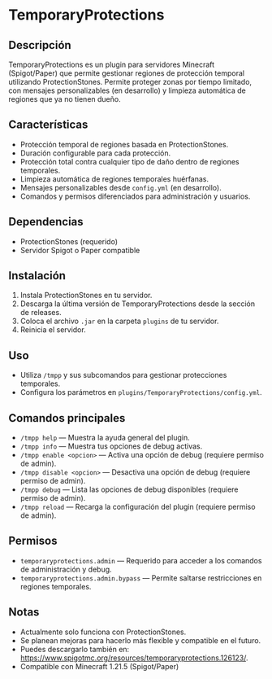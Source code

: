 # TemporaryProtections

## Descripción
TemporaryProtections es un plugin para servidores Minecraft (Spigot/Paper) que permite gestionar regiones de protección temporal utilizando ProtectionStones. Permite proteger zonas por tiempo limitado, con mensajes personalizables (en desarrollo) y limpieza automática de regiones que ya no tienen dueño.

## Características
- Protección temporal de regiones basada en ProtectionStones.
- Duración configurable para cada protección.
- Protección total contra cualquier tipo de daño dentro de regiones temporales.
- Limpieza automática de regiones temporales huérfanas.
- Mensajes personalizables desde `config.yml` (en desarrollo).
- Comandos y permisos diferenciados para administración y usuarios.

## Dependencias
- ProtectionStones (requerido)
- Servidor Spigot o Paper compatible

## Instalación
1. Instala ProtectionStones en tu servidor.
2. Descarga la última versión de TemporaryProtections desde la sección de releases.
3. Coloca el archivo `.jar` en la carpeta `plugins` de tu servidor.
4. Reinicia el servidor.

## Uso
- Utiliza `/tmpp` y sus subcomandos para gestionar protecciones temporales.
- Configura los parámetros en `plugins/TemporaryProtections/config.yml`.

## Comandos principales
- `/tmpp help` — Muestra la ayuda general del plugin.
- `/tmpp info` — Muestra tus opciones de debug activas.
- `/tmpp enable <opcion>` — Activa una opción de debug (requiere permiso de admin).
- `/tmpp disable <opcion>` — Desactiva una opción de debug (requiere permiso de admin).
- `/tmpp debug` — Lista las opciones de debug disponibles (requiere permiso de admin).
- `/tmpp reload` — Recarga la configuración del plugin (requiere permiso de admin).

## Permisos
- `temporaryprotections.admin` — Requerido para acceder a los comandos de administración y debug.
- `temporaryprotections.admin.bypass` — Permite saltarse restricciones en regiones temporales.

## Notas
- Actualmente solo funciona con ProtectionStones.
- Se planean mejoras para hacerlo más flexible y compatible en el futuro.
- Puedes descargarlo también en: https://www.spigotmc.org/resources/temporaryprotections.126123/.
- Compatible con Minecraft 1.21.5 (Spigot/Paper)
